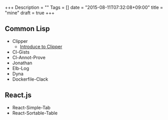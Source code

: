 +++
Description = ""
Tags = []
date = "2015-08-11T07:32:08+09:00"
title = "mine"
draft = true
+++

Common Lisp
---

- Clipper
  - [Introduce to Clipper](/2015/08/10/introduction-to-clipper/)
- Cl-Gists
- Cl-Annot-Prove
- Jonathan
- Elb-Log
- Dyna
- Dockerfile-Clack


React.js
---

- React-Simple-Tab
- React-Sortable-Table
